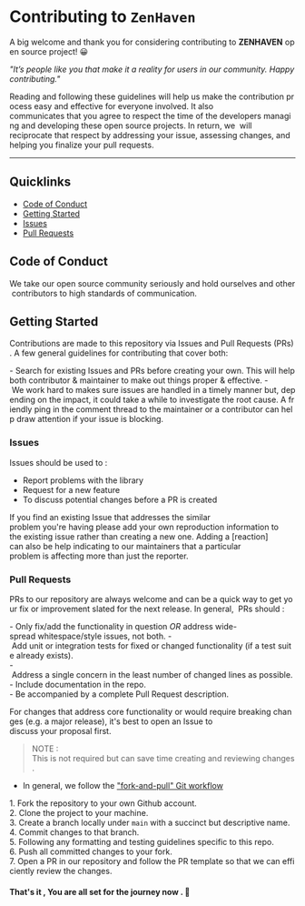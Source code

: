 # Contributing to `ZenHaven` 
  
 A big welcome and thank you for considering contributing to **ZENHAVEN** open source project! 😀

 *"It’s people like you that make it a reality for users in our community. Happy contributing."*
  
 Reading and following these guidelines will help us make the contribution process easy and effective for everyone involved. It also  communicates that you agree to respect the time of the developers managing and developing these open source projects. In return, we 
 will reciprocate that respect by addressing your issue, assessing changes, and helping you finalize your pull requests. 

 ---
  
 ## Quicklinks 
  
 * [Code of Conduct](#code-of-conduct)
 * [Getting Started](#gettingstarted)
 * [Issues](#issues)
 * [Pull Requests](#pullrequests)

  
 ## Code of Conduct
  
 We take our open source community seriously and hold ourselves and other contributors to high standards of communication.
  
 ## Getting Started 
  
 Contributions are made to this repository via Issues and Pull Requests (PRs). A few general guidelines for contributing that cover both: 
  
 - Search for existing Issues and PRs before creating your own. This will help both contributor & maintainer to make out things proper & effective.
 - We work hard to makes sure issues are handled in a timely manner but, depending on the impact, it could take a while to investigate the root cause. A friendly ping in the comment thread to the maintainer or a contributor can help draw attention if your issue is blocking.  
  
 ### Issues 
 Issues should be used to :
 * Report problems with the library 
 * Request for a new feature 
 * To discuss potential changes before a PR is created 

 If you find an existing Issue that addresses the similar problem you're having please add your own reproduction information to 
 the existing issue rather than creating a new one.
 Adding a [reaction] can also be help indicating to our maintainers that a particular problem is affecting more than just the reporter. 
  
 ### Pull Requests 
  
 PRs to our repository are always welcome and can be a quick way to get your fix or improvement slated for the next release. In general,  PRs should :
  
 - Only fix/add the functionality in question *OR* address wide-spread whitespace/style issues, not both. 
 - Add unit or integration tests for fixed or changed functionality (if a test suite already exists).  
 - Address a single concern in the least number of changed lines as possible.  
 - Include documentation in the repo.  
 - Be accompanied by a complete Pull Request description. 
  
 For changes that address core functionality or would require breaking changes (e.g. a major release), it's best to open an Issue to 
 discuss your proposal first. 
 > NOTE : This is not required but can save time creating and reviewing changes. 
  
 * In general, we follow the ["fork-and-pull" Git workflow](https://github.com/susam/gitpr) 
  
 1. Fork the repository to your own Github account. <br/>
 2. Clone the project to your machine. <br/>
 3. Create a branch locally under `main` with a succinct but descriptive name. <br/>
 4. Commit changes to that branch. <br/>
 5. Following any formatting and testing guidelines specific to this repo. <br/> 
 6. Push all committed changes to your fork. <br/>
 7. Open a PR in our repository and follow the PR template so that we can efficiently review the changes. <br/>
  
 #### That's it , You are all set for the journey now . 🚀
